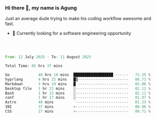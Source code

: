 ### Hi there 👋, my name is Agung
Just an average dude trying to make his coding workflow awesome and fast.

<!--
**agungfir98/agungfir98** is a ✨ _special_ ✨ repository because its `README.md` (this file) appears on your GitHub profile.
-->

- 🔭 Currently looking for a software engineering opportunity
<br/>
<br/>
<!--START_SECTION:waka-->

```rust
From: 12 July 2025 - To: 11 August 2025

Total Time: 65 hrs 37 mins

Go             48 hrs 10 mins  ██████████████████ ------   73.35 %
hyprlang       4 hrs 25 mins   █▒-----------------------   06.73 %
Markdown       3 hrs 19 mins   █ -----------------------   05.06 %
Desktop file   1 hr 23 mins    ░------------------------   02.12 %
Bash           1 hr 23 mins    ░------------------------   02.11 %
conf           1 hr 17 mins    ░------------------------   01.97 %
Astro          48 mins          ------------------------   01.23 %
INI            37 mins         >------------------------   00.96 %
CSS            27 mins         >------------------------   00.71 %
```

<!--END_SECTION:waka-->
